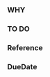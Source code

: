 ### WHY

<!-- なぜそれが必要なのか -->

### TO DO

<!-- すること詳細 -->

### Reference

<!-- 参考  -->

### DueDate

<!-- 期日または工数の目安を入力 -->
